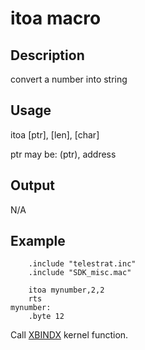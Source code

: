 # itoa macro

## Description

convert a number into string

## Usage

itoa [ptr], [len], [char]

ptr may be: (ptr), address

## Output

N/A

## Example

```ca65
    .include "telestrat.inc"
    .include "SDK_misc.mac"

    itoa mynumber,2,2
    rts
mynumber:
    .byte 12
```

Call [XBINDX](../../../kernel/primitives/xbindx/) kernel function.
